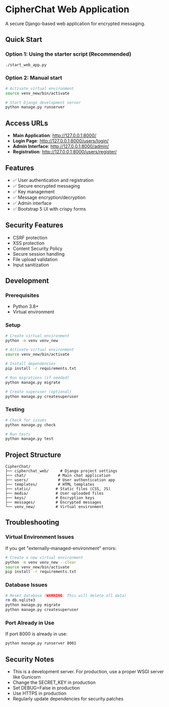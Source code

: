 # CipherChat Web Application

A secure Django-based web application for encrypted messaging.

## Quick Start

### Option 1: Using the starter script (Recommended)
```bash
./start_web_app.py
```

### Option 2: Manual start
```bash
# Activate virtual environment
source venv_new/bin/activate

# Start Django development server
python manage.py runserver
```

## Access URLs

- **Main Application**: http://127.0.0.1:8000/
- **Login Page**: http://127.0.0.1:8000/users/login/
- **Admin Interface**: http://127.0.0.1:8000/admin/
- **Registration**: http://127.0.0.1:8000/users/register/

## Features

- ✅ User authentication and registration
- ✅ Secure encrypted messaging
- ✅ Key management
- ✅ Message encryption/decryption
- ✅ Admin interface
- ✅ Bootstrap 5 UI with crispy forms

## Security Features

- CSRF protection
- XSS protection
- Content Security Policy
- Secure session handling
- File upload validation
- Input sanitization

## Development

### Prerequisites
- Python 3.8+
- Virtual environment

### Setup
```bash
# Create virtual environment
python -m venv venv_new

# Activate virtual environment
source venv_new/bin/activate

# Install dependencies
pip install -r requirements.txt

# Run migrations (if needed)
python manage.py migrate

# Create superuser (optional)
python manage.py createsuperuser
```

### Testing
```bash
# Check for issues
python manage.py check

# Run tests
python manage.py test
```

## Project Structure

```
CipherChat/
├── cipherchat_web/     # Django project settings
├── chat/              # Main chat application
├── users/             # User authentication app
├── templates/         # HTML templates
├── static/           # Static files (CSS, JS)
├── media/            # User uploaded files
├── keys/             # Encryption keys
├── messages/         # Encrypted messages
└── venv_new/         # Virtual environment
```

## Troubleshooting

### Virtual Environment Issues
If you get "externally-managed-environment" errors:
```bash
# Create a new virtual environment
python -m venv venv_new --clear
source venv_new/bin/activate
pip install -r requirements.txt
```

### Database Issues
```bash
# Reset database (WARNING: This will delete all data)
rm db.sqlite3
python manage.py migrate
python manage.py createsuperuser
```

### Port Already in Use
If port 8000 is already in use:
```bash
python manage.py runserver 8001
```

## Security Notes

- This is a development server. For production, use a proper WSGI server like Gunicorn
- Change the SECRET_KEY in production
- Set DEBUG=False in production
- Use HTTPS in production
- Regularly update dependencies for security patches
